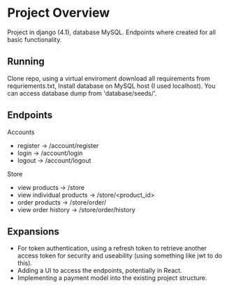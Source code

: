 # Project Overview

Project in django (4.1), database MySQL. Endpoints where created for all basic functionality. 

## Running

Clone repo, using a virtual enviroment download all requirements from requriements.txt, Install database on MySQL host (I used localhost). You can access database dump from 'database/seeds/'. 

## Endpoints
Accounts
- register -> /account/register
- login -> /account/login
- logout -> /account/logout

Store
- view products -> /store
- view individual products -> /store/<product_id>
- order products -> /store/order/
- view order history -> /store/order/history

## Expansions
- For token authentication, using a refresh token to retrieve another access token for security and useability (using something like jwt to do this).
- Adding a UI to access the endpoints, potentially in React.
- Implementing a payment model into the existing project structure.


